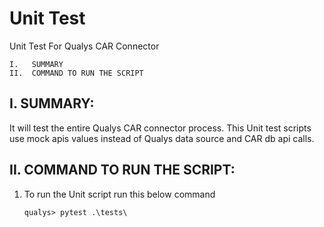 # Unit Test

Unit Test For Qualys CAR Connector
```
I.   SUMMARY
II.  COMMAND TO RUN THE SCRIPT
```
I. SUMMARY:
-----------------------------------------------------------------
It will test the entire Qualys CAR connector process.
This Unit test scripts use mock apis values instead of Qualys data source 
and CAR db api calls.


II. COMMAND TO RUN THE SCRIPT:
-----------------------------------------------------------------

1. To run the Unit script run this below command

   `qualys> pytest .\tests\`
